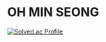 # OH MIN SEONG

[![Solved.ac Profile](http://mazassumnida.wtf/api/v2/generate_badge?boj=omsluck)](https://solved.ac/omsluck/)
